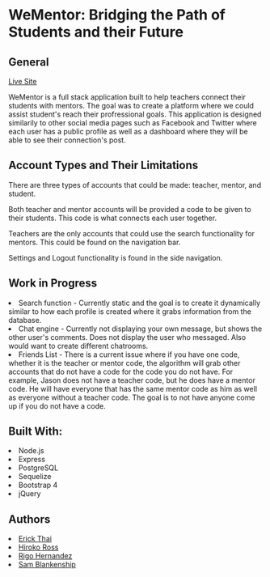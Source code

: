 
# WeMentor: Bridging the Path of Students and their Future 

<h2>General</h2>

<a href="https://wementor.herokuapp.com">Live Site</a>

WeMentor is a full stack application built to help teachers connect their students with mentors. The goal was to create a platform where we could assist student's reach their profressional goals. This application is designed similarily to other social media pages such as Facebook and Twitter where each user has a public profile as well as a dashboard where they will be able to see their connection's post. 


<h2>Account Types and Their Limitations</h2>

There are three types of accounts that could be made: teacher, mentor, and student. </br>

Both teacher and mentor accounts will be provided a code to be given to their students. This code is what connects each user together. 

Teachers are the only accounts that could use the search functionality for mentors. This could be found on the navigation bar. 

Settings and Logout functionality is found in the side navigation. 

<h2>Work in Progress</h2>
<li>Search function - Currently static and the goal is to create it dynamically similar to how each profile is created where it grabs information from the database.</li>
<li>Chat engine - Currently not displaying your own message, but shows the other user's comments. Does not display the user who messaged. Also would want to create different chatrooms.</li>
<li>Friends List - There is a current issue where if you have one code, whether it is the teacher or mentor code, the algorithm will grab other accounts that do not have a code for the code you do not have. For example, Jason does not have a teacher code, but he does have a mentor code. He will have everyone that has the same mentor code as him as well as everyone without a teacher code. The goal is to not have anyone come up if you do not have a code.</li>



<h2>Built With: </h2>
<li>Node.js</li>
<li>Express</li>
<li>PostgreSQL</li>
<li>Sequelize</li>
<li>Bootstrap 4</li>
<li>jQuery</li>

<h2>Authors</h2>
<li><a href="https://github.com/ethai16">Erick Thai</a></li>
<li><a href="https://github.com/hirosoft40">Hiroko Ross</a></li>
<li><a href="https://github.com/Rigo-Hernandez">Rigo Hernandez</a></li>
<li><a href="https://github.com/SAMBlankenship">Sam Blankenship</a></li>
